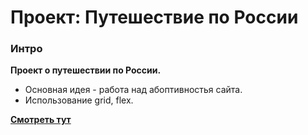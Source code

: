 # Проект: Путешествие по России

### Интро

**Проект о путешествии по России.**

* Основная идея - работа над абоптивностья сайта.
* Использование grid, flex.


**[Смотреть тут](https://www.figma.com/file/5S2WSbEFL6awjVWJ0NWL8Q/Sprint-3_-Russia-_-desktop-mobile?node-id=28503%3A0)**
